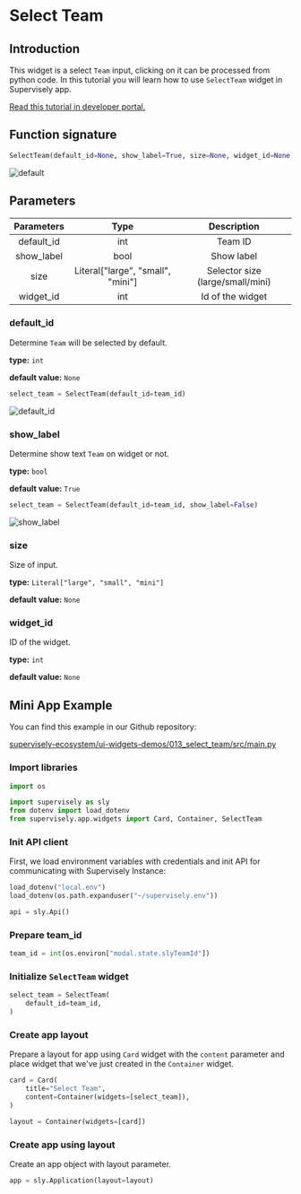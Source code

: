 # Select Team

## Introduction

This widget is a select `Team` input, clicking on it can be processed from python code. In this tutorial you will learn how to use `SelectTeam` widget in Supervisely app.

[Read this tutorial in developer portal.](https://developer.supervise.ly/app-development/apps-with-gui/SelectWorkspace)

## Function signature

```python
SelectTeam(default_id=None, show_label=True, size=None, widget_id=None)
```

![default](https://user-images.githubusercontent.com/79905215/216376305-1556627a-ef61-4df7-900c-ac2ffbb9c8d0.png)

## Parameters

| Parameters |               Type                |           Description            |
| :--------: | :-------------------------------: | :------------------------------: |
| default_id |                int                |             Team ID              |
| show_label |               bool                |            Show label            |
|    size    | Literal["large", "small", "mini"] | Selector size (large/small/mini) |
| widget_id  |                int                |         Id of the widget         |

### default_id

Determine `Team` will be selected by default.

**type:** `int`

**default value:** `None`

```python
select_team = SelectTeam(default_id=team_id)
```

![default_id](https://user-images.githubusercontent.com/79905215/216376305-1556627a-ef61-4df7-900c-ac2ffbb9c8d0.png)

### show_label

Determine show text `Team` on widget or not.

**type:** `bool`

**default value:** `True`

```python
select_team = SelectTeam(default_id=team_id, show_label=False)
```

![show_label](https://user-images.githubusercontent.com/79905215/216376305-1556627a-ef61-4df7-900c-ac2ffbb9c8d0.png)

### size

Size of input.

**type:** `Literal["large", "small", "mini"]`

**default value:** `None`

### widget_id

ID of the widget.

**type:** `int`

**default value:** `None`

## Mini App Example

You can find this example in our Github repository:

[supervisely-ecosystem/ui-widgets-demos/013_select_team/src/main.py](https://github.com/supervisely-ecosystem/ui-widgets-demos/blob/master/013_select_team/src/main.py)

### Import libraries

```python
import os

import supervisely as sly
from dotenv import load_dotenv
from supervisely.app.widgets import Card, Container, SelectTeam
```

### Init API client

First, we load environment variables with credentials and init API for communicating with Supervisely Instance:

```python
load_dotenv("local.env")
load_dotenv(os.path.expanduser("~/supervisely.env"))

api = sly.Api()
```

### Prepare team_id

```python
team_id = int(os.environ["modal.state.slyTeamId"])
```

### Initialize `SelectTeam` widget

```python
select_team = SelectTeam(
    default_id=team_id,
)
```

### Create app layout

Prepare a layout for app using `Card` widget with the `content` parameter and place widget that we've just created in the `Container` widget.

```python
card = Card(
    title="Select Team",
    content=Container(widgets=[select_team]),
)

layout = Container(widgets=[card])
```

### Create app using layout

Create an app object with layout parameter.

```python
app = sly.Application(layout=layout)
```
